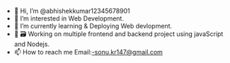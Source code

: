 - 👋 Hi, I’m @abhishekkumar12345678901
- 👀 I’m interested in Web Development.
- 🌱 I’m currently learning & Deploying Web devlopment.
- 💞️ 🗃️ Working on multiple frontend and backend project using javaScript and Nodejs.
- 📫 How to reach me Email:-sonu.kr147@gmail.com

<!---
abhishekkumar12345678901/abhishekkumar12345678901 is a ✨ special ✨ repository because its `README.md` (this file) appears on your GitHub profile.
You can click the Preview link to take a look at your changes.
--->
